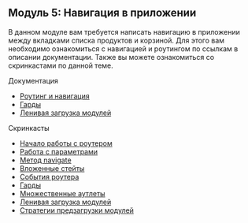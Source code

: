 ## Модуль 5: Навигация в приложении

В данном модуле вам требуется написать навигацию в приложении между вкладками списка продуктов и корзиной.
Для этого вам необходимо ознакомиться с навигацией и роутингом по ссылкам в описании документации.
Также вы можете ознакомиться со скринкастами по данной теме.

Документация

- [Роутинг и навигация](https://angular.io/guide/router)
- [Гарды](https://angular.io/guide/router#milestone-5-route-guards)
- [Ленивая загрузка модулей ](https://angular.io/guide/router#lazy-loading-route-configuration)

Скринкасты

- [Начало работы с роутером](https://learn.javascript.ru/screencast/angular#router-intro)
- [Работа с параметрами](https://learn.javascript.ru/screencast/angular#router-params)
- [Метод navigate](https://learn.javascript.ru/screencast/angular#router-navigate)
- [Вложенные стейты](https://learn.javascript.ru/screencast/angular#router-nested-states)
- [События роутера](https://learn.javascript.ru/screencast/angular#router-events)
- [Гарды](https://learn.javascript.ru/screencast/angular#router-guards)
- [Множественные аутлеты](https://learn.javascript.ru/screencast/angular#router-named-outlets)
- [Ленивая загрузка модулей](https://learn.javascript.ru/screencast/angular#router-lazy-loading)
- [Стратегии предзагрузки модулей](https://learn.javascript.ru/screencast/angular#router-preloading-strategy)
